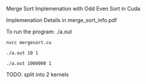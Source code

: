 Merge Sort Implemenation with Odd Even Sort in Cuda

Implemenation Details in merge_sort_info.pdf

To run the program: ./a.out <number of elements> <random seed>

```
nvcc mergesort.cu

./a.out 10 1

./a.out 1000000 1
```
  
TODO: split into 2 kernels
